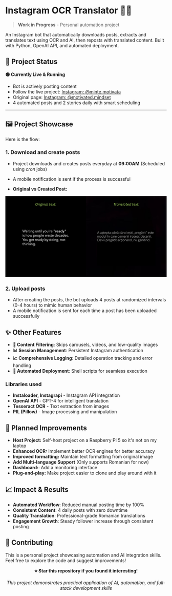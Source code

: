 # Instagram OCR Translator 🤖📱

> **Work in Progress** - Personal automation project

An Instagram bot that automatically downloads posts, extracts and translates text using OCR and AI, then reposts with translated content. Built with Python, OpenAI API, and automated deployment.

## 🎯 Project Status

**🟢 Currently Live & Running**

- Bot is actively posting content
- Follow the live project: [Instagram: @minte.motivata](https://instagram.com/minte.motivata)
- Original page: [Instagram: @motivated.mindset](https://instagram.com/motivated.mindset)
- 4 automated posts and 2 stories daily with smart scheduling

---

## 🖼️ Project Showcase

Here is the flow:

### 1. Download and create posts

- Project downloads and creates posts everyday at **09:00AM** (Scheduled using _cron_ jobs)
- A mobile notification is sent if the process is successful

- **Original vs Created Post:**

![Original and Created Post](images/side-by-side-posts.png)

### 2. Upload posts

- After creating the posts, the bot uploads 4 posts at randomized intervals (0-4 hours) to mimic human behavior
- A mobile notification is sent for each time a post has been uploaded successfully

## ✨ Other Features

- **🎯 Content Filtering**: Skips carousels, videos, and low-quality images
- **📊 Session Management**: Persistent Instagram authentication
- **📈 Comprehensive Logging**: Detailed operation tracking and error handling
- **🔄 Automated Deployment**: Shell scripts for seamless execution

### Libraries used

- **Instaloader, Instagrapi** - Instagram API integration
- **OpenAI API** - GPT-4 for intelligent translation
- **Tesseract OCR** - Text extraction from images
- **PIL (Pillow)** - Image processing and manipulation

## 🎯 Planned Improvements

- **Host Project:** Self-host project on a Raspberry Pi 5 so it's not on my laptop
- **Enhanced OCR:** Implement better OCR engines for better accuracy
- **Improved formatting:** Maintain text formatting from original image
- **Add Multi-language Support** (Only supports Romanian for now)
- **Dashboard:**: Add a monitoring interface
- **Plug-and-play:** Make project easier to clone and play around with it

## 📈 Impact & Results

- **Automated Workflow**: Reduced manual posting time by 100%
- **Consistent Content**: 4 daily posts with zero downtime
- **Quality Translation**: Professional-grade Romanian translations
- **Engagement Growth**: Steady follower increase through consistent posting

## 🤝 Contributing

This is a personal project showcasing automation and AI integration skills. Feel free to explore the code and suggest improvements!

<div align="center">

**⭐ Star this repository if you found it interesting!**

_This project demonstrates practical application of AI, automation, and full-stack development skills_

</div>

